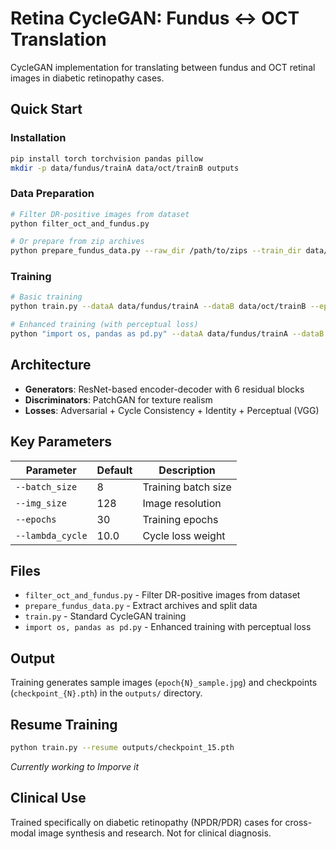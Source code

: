 # Retina CycleGAN: Fundus ↔ OCT Translation

CycleGAN implementation for translating between fundus and OCT retinal images in diabetic retinopathy cases.

## Quick Start

### Installation
```bash
pip install torch torchvision pandas pillow
mkdir -p data/fundus/trainA data/oct/trainB outputs
```

### Data Preparation
```bash
# Filter DR-positive images from dataset
python filter_oct_and_fundus.py

# Or prepare from zip archives
python prepare_fundus_data.py --raw_dir /path/to/zips --train_dir data/fundus/trainA --val_dir data/fundus/val
```

### Training
```bash
# Basic training
python train.py --dataA data/fundus/trainA --dataB data/oct/trainB --epochs 30

# Enhanced training (with perceptual loss)
python "import os, pandas as pd.py" --dataA data/fundus/trainA --dataB data/oct/trainB --epochs 30
```

## Architecture

- **Generators**: ResNet-based encoder-decoder with 6 residual blocks
- **Discriminators**: PatchGAN for texture realism
- **Losses**: Adversarial + Cycle Consistency + Identity + Perceptual (VGG)

## Key Parameters

| Parameter | Default | Description |
|-----------|---------|-------------|
| `--batch_size` | 8 | Training batch size |
| `--img_size` | 128 | Image resolution |
| `--epochs` | 30 | Training epochs |
| `--lambda_cycle` | 10.0 | Cycle loss weight |

## Files

- `filter_oct_and_fundus.py` - Filter DR-positive images from dataset
- `prepare_fundus_data.py` - Extract archives and split data
- `train.py` - Standard CycleGAN training
- `import os, pandas as pd.py` - Enhanced training with perceptual loss

## Output

Training generates sample images (`epoch{N}_sample.jpg`) and checkpoints (`checkpoint_{N}.pth`) in the `outputs/` directory.

## Resume Training
```bash
python train.py --resume outputs/checkpoint_15.pth
```


*Currently working to Imporve it*

## Clinical Use

Trained specifically on diabetic retinopathy (NPDR/PDR) cases for cross-modal image synthesis and research. Not for clinical diagnosis.
